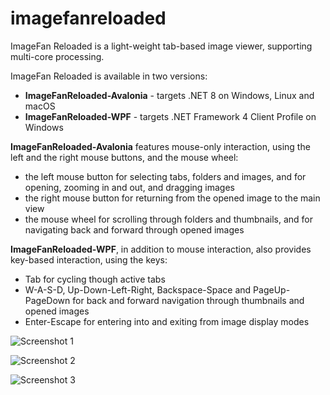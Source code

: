 # imagefanreloaded
ImageFan Reloaded is a light-weight tab-based image viewer, supporting multi-core processing.

ImageFan Reloaded is available in two versions:
* __ImageFanReloaded-Avalonia__ - targets .NET 8 on Windows, Linux and macOS
* __ImageFanReloaded-WPF__ - targets .NET Framework 4 Client Profile on Windows

__ImageFanReloaded-Avalonia__ features mouse-only interaction, using the left and the right mouse buttons, and the mouse wheel:
* the left mouse button for selecting tabs, folders and images, and for opening, zooming in and out, and dragging images
* the right mouse button for returning from the opened image to the main view
* the mouse wheel for scrolling through folders and thumbnails, and for navigating back and forward through opened images

__ImageFanReloaded-WPF__, in addition to mouse interaction, also provides key-based interaction, using the keys:
* Tab for cycling though active tabs
* W-A-S-D, Up-Down-Left-Right, Backspace-Space and PageUp-PageDown for back and forward navigation through thumbnails and opened images
* Enter-Escape for entering into and exiting from image display modes

![Screenshot 1](https://raw.githubusercontent.com/mihnea-radulescu/imagefanreloaded/master/Screenshot-Avalonia-Linux-Light.jpg "ImageFan Reloaded - Avalonia Linux Light Screenshot")

![Screenshot 2](https://raw.githubusercontent.com/mihnea-radulescu/imagefanreloaded/master/Screenshot-Avalonia-Linux-Dark.jpg "ImageFan Reloaded - Avalonia Linux Dark Screenshot")

![Screenshot 3](https://raw.githubusercontent.com/mihnea-radulescu/imagefanreloaded/master/Screenshot-WPF-Windows.jpg "ImageFan Reloaded - WPF Windows Screenshot")
